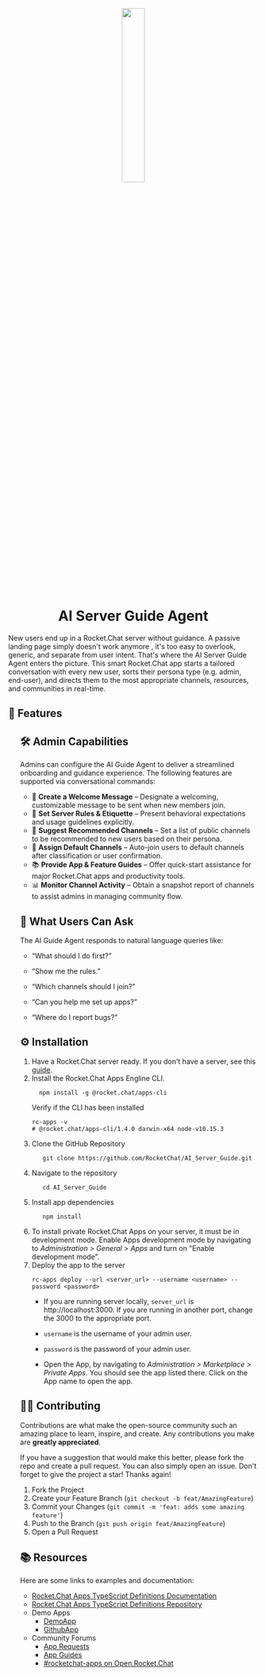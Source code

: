 <div align="center">
  <img width=30% src="https://github.com/user-attachments/assets/a92f27b9-5101-4725-8311-a0e6ada0edc7">
</div>

<h1 align="center">AI Server Guide Agent</h1>
New users end up in a Rocket.Chat server without guidance. A passive landing page simply doesn't work anymore , it's too easy to overlook, generic, and separate from user intent. That's where the AI Server Guide Agent enters the picture.
This smart Rocket.Chat app starts a tailored conversation with every new user, sorts their persona type (e.g. admin, end-user), and directs them to the most appropriate channels, resources, and communities in real-time.

<h2>🚀 Features</h2> <ul> <h2>🛠️ Admin Capabilities</h2>
Admins can configure the AI Guide Agent to deliver a streamlined onboarding and guidance experience. The following features are supported via conversational commands:

<ul> <li>🎉 <strong>Create a Welcome Message</strong> – Designate a welcoming, customizable message to be sent when new members join.</li> <li>📜 <strong>Set Server Rules & Etiquette</strong> – Present behavioral expectations and usage guidelines explicitly.</li> <li>📢 <strong>Suggest Recommended Channels</strong> – Set a list of public channels to be recommended to new users based on their persona.</li> <li>🔁 <strong>Assign Default Channels</strong> –  Auto-join users to default channels after classification or user confirmation.</li> <li>📚 <strong>Provide App & Feature Guides</strong> – Offer quick-start assistance for major Rocket.Chat apps and productivity tools.</li> <li>📊 <strong>Monitor Channel Activity</strong> –  Obtain a snapshot report of channels to assist admins in managing community flow.</li> </ul>
<h2>💬 What Users Can Ask</h2>
The AI Guide Agent responds to natural language queries like:

- “What should I do first?”

- “Show me the rules.”

- “Which channels should I join?”

- “Can you help me set up apps?”

- “Where do I report bugs?”


<h2 >⚙️ Installation </h2>

<ol>
  <li>Have a Rocket.Chat server ready. If you don't have a server, see this <a href="https://developer.rocket.chat/v1/docs/server-environment-setup">guide</a>.</li> 
  <li>Install the Rocket.Chat Apps Engline CLI. 

  ``` 
    npm install -g @rocket.chat/apps-cli
  ```

Verify if the CLI has been installed

  ```
  rc-apps -v
# @rocket.chat/apps-cli/1.4.0 darwin-x64 node-v10.15.3
  ```
  </li>
  <li>Clone the GitHub Repository</li>

 ```
    git clone https://github.com/RocketChat/AI_Server_Guide.git
 ```
  <li>Navigate to the repository</li>

 ```
    cd AI_Server_Guide
 ```

  <li>Install app dependencies</li>

  ```
     npm install
  ```

  <li>To install private Rocket.Chat Apps on your server, it must be in development mode. Enable Apps development mode by navigating to <i>Administration > General > Apps</i> and turn on "Enable development mode".</li>

  <li>Deploy the app to the server </li>

  ```
  rc-apps deploy --url <server_url> --username <username> --password <password>
  ```

- If you are running server locally, `server_url` is http://localhost:3000. If you are running in another port, change the 3000 to the appropriate port.
- `username` is the username of your admin user.
- `password` is the password of your admin user.

  <li> Open the App, by navigating to <i>Administration > Marketplace > Private Apps</i>. You should see the app listed there. Click on the App name to open the app.</li>

</ol>

## 🧑‍💻 Contributing

Contributions are what make the open-source community such an amazing place to learn, inspire, and create. Any contributions you make are **greatly appreciated**.

If you have a suggestion that would make this better, please fork the repo and create a pull request. You can also simply open an issue.
Don't forget to give the project a star! Thanks again!

1. Fork the Project
2. Create your Feature Branch (`git checkout -b feat/AmazingFeature`)
3. Commit your Changes (`git commit -m 'feat: adds some amazing feature'`)
4. Push to the Branch (`git push origin feat/AmazingFeature`)
5. Open a Pull Request

## 📚 Resources

Here are some links to examples and documentation:

- [Rocket.Chat Apps TypeScript Definitions Documentation](https://rocketchat.github.io/Rocket.Chat.Apps-engine/)
- [Rocket.Chat Apps TypeScript Definitions Repository](https://github.com/RocketChat/Rocket.Chat.Apps-engine)
- Demo Apps
    - [DemoApp](https://github.com/RocketChat/Rocket.Chat.Demo.App)
    - [GithubApp](https://github.com/RocketChat/Apps.Github22)
- Community Forums
    - [App Requests](https://forums.rocket.chat/c/rocket-chat-apps/requests)
    - [App Guides](https://forums.rocket.chat/c/rocket-chat-apps/guides)
    - [#rocketchat-apps on Open.Rocket.Chat](https://open.rocket.chat/channel/rocketchat-apps)

